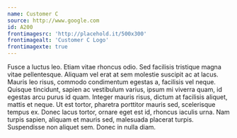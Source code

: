 ```yaml
---
name: Customer C
source: http://www.google.com
id: A200
frontimagesrc: 'http://placehold.it/500x300'
frontimagealt: 'Customer C Logo'
frontimagexte: true
---
```

Fusce a luctus leo. Etiam vitae rhoncus odio. Sed facilisis tristique magna vitae pellentesque. Aliquam vel erat at sem molestie suscipit ac at lacus. Mauris leo risus, commodo condimentum egestas a, facilisis vel neque. Quisque tincidunt, sapien ac vestibulum varius, ipsum mi viverra quam, id egestas arcu purus id quam. Integer mauris risus, dictum at facilisis aliquet, mattis et neque. Ut est tortor, pharetra porttitor mauris sed, scelerisque tempus ex. Donec lacus tortor, ornare eget est id, rhoncus iaculis urna. Nam turpis sapien, aliquam et mauris sed, malesuada placerat turpis. Suspendisse non aliquet sem. Donec in nulla diam.